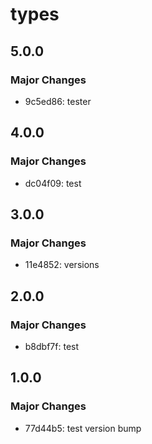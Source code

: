 # types

## 5.0.0

### Major Changes

- 9c5ed86: tester

## 4.0.0

### Major Changes

- dc04f09: test

## 3.0.0

### Major Changes

- 11e4852: versions

## 2.0.0

### Major Changes

- b8dbf7f: test

## 1.0.0

### Major Changes

- 77d44b5: test version bump
